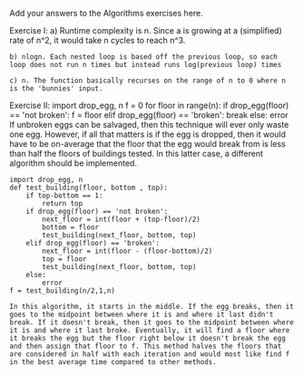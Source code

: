 Add your answers to the Algorithms exercises here.

Exercise I:
    a) Runtime complexity is n. Since a is growing at a (simplified) rate of n^2, it would take n cycles to reach n^3.

    b) nlogn. Each nested loop is based off the previous loop, so each loop does not run n times but instead runs log(previous loop) times

    c) n. The function basically recurses on the range of n to 0 where n is the 'bunnies' input.

Exercise II:
    import drop_egg, n
    f = 0
    for floor in range(n):
        if drop_egg(floor) == 'not broken':
            f = floor
        elif drop_egg(floor) == 'broken':
            break
        else:
            error
    If unbroken eggs can be salvaged, then this technique will ever only waste one egg. However, if all that matters is if the egg is dropped, then it would have to be on-average that the floor that the egg would break from is less than half the floors of buildings tested. In this latter case, a different algorithm should be implemented.

    import drop_egg, n
    def test_building(floor, bottom , top):
        if top-bottom == 1:
            return top
        if drop_egg(floor) == 'not broken':
            next_floor = int(floor + (top-floor)/2)
            bottom = floor
            test_building(next_floor, bottom, top)
        elif drop_egg(floor) == 'broken':
            next_floor = int(floor - (floor-bottom)/2)
            top = floor
            test_building(next_floor, bottom, top)
        else:
            error
    f = test_building(n/2,1,n)

    In this algorithm, it starts in the middle. If the egg breaks, then it goes to the midpoint between where it is and where it last didn't break. If it doesn't break, then it goes to the midpoint between where it is and where it last broke. Eventually, it will find a floor where it breaks the egg but the floor right below it doesn't break the egg and then assign that floor to f. This method halves the floors that are considered in half with each iteration and would most like find f in the best average time compared to other methods. 